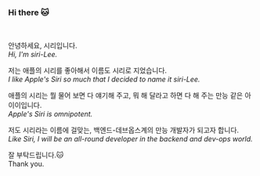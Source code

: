 ### Hi there 🐱

<br>

안녕하세요, 시리입니다.  
*Hi, I'm siri-Lee.*  

저는 애플의 시리를 좋아해서 이름도 시리로 지었습니다.  
*I like Apple's Siri so much that I decided to name it siri-Lee.*  

애플의 시리는 뭘 물어 보면 다 얘기해 주고, 뭐 해 달라고 하면 다 해 주는 만능 같은 아이이입니다.  
*Apple's Siri is omnipotent.*  

저도 시리라는 이름에 걸맞는, 백엔드-데브옵스계의 만능 개발자가 되고자 합니다.  
*Like Siri, I will be an all-round developer in the backend and dev-ops world.*  

잘 부탁드립니다.🐱  
Thank you.  


<!--
**siri-syl/siri-syl** is a ✨ _special_ ✨ repository because its `README.md` (this file) appears on your GitHub profile.

Here are some ideas to get you started:

- 🔭 I’m currently working on ...
- 🌱 I’m currently learning ...
- 👯 I’m looking to collaborate on ...
- 🤔 I’m looking for help with ...
- 💬 Ask me about ...
- 📫 How to reach me: ...
- 😄 Pronouns: ...
- ⚡ Fun fact: ...
-->
